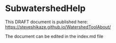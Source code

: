 # SubwatershedHelp

This DRAFT document is published here:  https://steveshikaze.github.io/WatershedToolAbout/

The document can be edited in the index.md file
